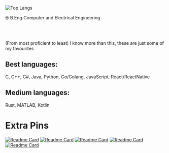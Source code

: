 ![Top Langs](https://github-readme-stats-phi-dusky.vercel.app/api/top-langs/?username=shahmir-k&langs_count=20&layout=compact&theme=dark)



🤓 B.Eng Computer and Electrical Engineering

<br><br>

(From most proficient to least) I know more than this, these are just some of my favourites

## Best languages:
C, C++, C#, Java, Python, Go/Golang, JavaScript, React/ReactNative

## Medium languages: 
Rust, MATLAB, Kotlin



# Extra Pins

[![Readme Card](https://github-readme-stats-phi-dusky.vercel.app/api/pin/?username=anuraghazra&repo=github-readme-stats)](https://github.com/shahmir-k/ReactNative-WebRTCApp)
[![Readme Card](https://github-readme-stats-phi-dusky.vercel.app/api/pin/?username=anuraghazra&repo=github-readme-stats)](https://github.com/shahmir-k/Bootlogo-Manager-muOS)
[![Readme Card](https://github-readme-stats-phi-dusky.vercel.app/api/pin/?username=anuraghazra&repo=github-readme-stats)](https://github.com/shahmir-k/webrtc-tutorial-Go-Backend)
[![Readme Card](https://github-readme-stats-phi-dusky.vercel.app/api/pin/?username=anuraghazra&repo=github-readme-stats)](https://github.com/shahmir-k/Linkedin-EasyApply-StealthBot)
[![Readme Card](https://github-readme-stats-phi-dusky.vercel.app/api/pin/?username=anuraghazra&repo=github-readme-stats)]()

<!--
**shahmir-k/shahmir-k** is a ✨ _special_ ✨ repository because its `README.md` (this file) appears on your GitHub profile.

Here are some ideas to get you started:

- 🔭 I’m currently working on ...
- 🌱 I’m currently learning ...
- 👯 I’m looking to collaborate on ...
- 🤔 I’m looking for help with ...
- 💬 Ask me about ...
- 📫 How to reach me: ...
- 😄 Pronouns: ...
- ⚡ Fun fact: ...
-->
